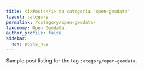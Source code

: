 ```yaml
---
title: <i>Posts</i> da categoria "open-geodata"
layout: category
permalink: /category/open-geodata/
taxonomy: Open Geodata
author_profile: false
sidebar:
  nav: posts_nav
---
```


Sample post listing for the tag `category/open-geodata`.

